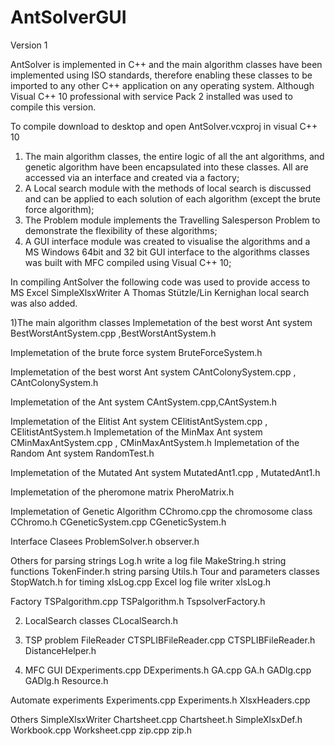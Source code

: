 AntSolverGUI
============

Version 1

AntSolver is implemented in C++ and the main algorithm classes have been implemented using ISO standards, therefore enabling these classes to be imported to any other C++ application on any operating system. 
Although Visual C++ 10 professional with service Pack 2 installed was used to compile this version. 

To compile download to desktop
and open AntSolver.vcxproj in visual C++ 10

1.	The main algorithm classes, the entire logic of all the ant algorithms, and genetic algorithm have been encapsulated into these classes. All are accessed via an interface and created via a factory;
2.	A Local search module with the methods of local search is discussed and can be applied to each solution of each algorithm (except the brute force algorithm); 
3.	The Problem module implements the Travelling Salesperson Problem to demonstrate the flexibility of these algorithms; 
4.	A GUI interface module was created to visualise the algorithms and a MS Windows 64bit and 32 bit GUI interface to the algorithms classes was built with MFC compiled using Visual C++ 10;

In compiling AntSolver the following code was used to provide access to MS Excel SimpleXlsxWriter 
A Thomas Stützle/Lin Kernighan local search was also added. 

1)The main algorithm classes 
Implemetation of the best worst Ant system
BestWorstAntSystem.cpp ,BestWorstAntSystem.h

Implemetation of the brute force system
BruteForceSystem.h

Implemetation of the best worst Ant system
CAntColonySystem.cpp , CAntColonySystem.h

Implemetation of the Ant system
CAntSystem.cpp,CAntSystem.h

Implemetation of the Elitist Ant system
CElitistAntSystem.cpp , CElitistAntSystem.h
Implemetation of the MinMax Ant system
CMinMaxAntSystem.cpp , CMinMaxAntSystem.h
Implemetation of the Random Ant system
RandomTest.h

Implemetation of the Mutated  Ant system
MutatedAnt1.cpp , MutatedAnt1.h

Implemetation of the pheromone matrix
PheroMatrix.h

Implemetation of Genetic Algorithm
CChromo.cpp the chromosome class 
CChromo.h
CGeneticSystem.cpp
CGeneticSystem.h

Interface Clasees
ProblemSolver.h
observer.h

Others for parsing strings
Log.h write a log file
MakeString.h string functions
TokenFinder.h string parsing
Utils.h  Tour and parameters classes
StopWatch.h for timing
xlsLog.cpp  Excel log file writer
xlsLog.h

Factory
TSPalgorithm.cpp
TSPalgorithm.h
TspsolverFactory.h


2) LocalSearch classes
CLocalSearch.h

3) TSP problem FileReader
CTSPLIBFileReader.cpp
CTSPLIBFileReader.h
DistanceHelper.h


4) MFC GUI
DExperiments.cpp
DExperiments.h
GA.cpp
GA.h
GADlg.cpp
GADlg.h
Resource.h


Automate experiments
Experiments.cpp
Experiments.h
XlsxHeaders.cpp

Others
SimpleXlsxWriter
Chartsheet.cpp
Chartsheet.h
SimpleXlsxDef.h
Workbook.cpp
Worksheet.cpp
zip.cpp
zip.h


